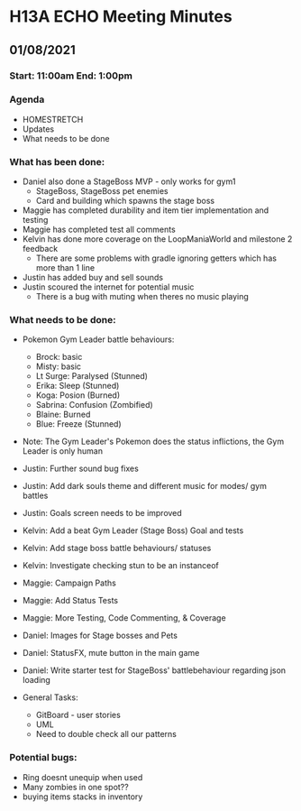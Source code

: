 # H13A ECHO Meeting Minutes
## 01/08/2021
### Start: 11:00am End: 1:00pm

### Agenda
* HOMESTRETCH
* Updates
* What needs to be done

### What has been done:
* Daniel also done a StageBoss MVP - only works for gym1
  * StageBoss, StageBoss pet enemies
  * Card and building which spawns the stage boss
* Maggie has completed durability and item tier implementation and testing
* Maggie has completed test all comments
* Kelvin has done more coverage on the LoopManiaWorld and milestone 2 feedback
  * There are some problems with gradle ignoring getters which has more than 1 line
* Justin has added buy and sell sounds
* Justin scoured the internet for potential music
  * There is a bug with muting when theres no music playing

### What needs to be done:
* Pokemon Gym Leader battle behaviours:
  * Brock: basic
  * Misty: basic
  * Lt Surge: Paralysed (Stunned)
  * Erika: Sleep (Stunned)
  * Koga: Posion (Burned)
  * Sabrina: Confusion (Zombified)
  * Blaine: Burned
  * Blue: Freeze (Stunned)
* Note: The Gym Leader's Pokemon does the status inflictions, the Gym Leader is only human

* Justin: Further sound bug fixes
* Justin: Add dark souls theme and different music for modes/ gym battles
* Justin: Goals screen needs to be improved
* Kelvin: Add a beat Gym Leader (Stage Boss) Goal and tests
* Kelvin: Add stage boss battle behaviours/ statuses
* Kelvin: Investigate checking stun to be an instanceof
* Maggie: Campaign Paths
* Maggie: Add Status Tests
* Maggie: More Testing, Code Commenting, & Coverage
* Daniel: Images for Stage bosses and Pets
* Daniel: StatusFX, mute button in the main game
* Daniel: Write starter test for StageBoss' battlebehaviour regarding json loading

* General Tasks:
  * GitBoard - user stories
  * UML
  * Need to double check all our patterns

### Potential bugs:
* Ring doesnt unequip when used
* Many zombies in one spot??
* buying items stacks in inventory